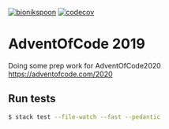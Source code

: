 [![bionikspoon](https://circleci.com/gh/bionikspoon/HaskellAdventOfCode2019.svg?style=svg)](https://circleci.com/gh/bionikspoon/HaskellAdventOfCode2019)
[![codecov](https://codecov.io/gh/bionikspoon/HaskellAdventOfCode2019/branch/main/graph/badge.svg?token=TKOFLWZ1IE)](https://codecov.io/gh/bionikspoon/HaskellAdventOfCode2019)
# AdventOfCode 2019

Doing some prep work for AdventOfCode2020 https://adventofcode.com/2020


## Run tests


```sh
$ stack test --file-watch --fast --pedantic
```